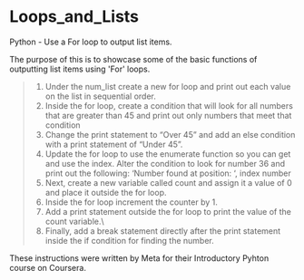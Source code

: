 # Loops_and_Lists
Python - Use a For loop to output list items. 

The purpose of this is to showcase some of the basic functions of outputting list items using 'For' loops.

>1.   Under the num_list create a new for loop and print out each value on the list in sequential order.
>2.  Inside the for loop, create a condition that will look for all numbers that are greater than 45 and print out only numbers that meet that condition
>3.  Change the print statement to “Over 45” and add an else condition with a print statement of “Under 45”.
>4.  Update the for loop to use the enumerate function so you can get and use the index. Alter the condition to look for number 36 and print out the following: ‘Number found at position: ‘, index number
>5.  Next, create a new variable called count and assign it a value of 0 and place it outside the for loop.
>6.  Inside the for loop increment the counter by 1.
>7.  Add a print statement outside the for loop to print the value of the count variable.\
>8.  Finally, add a break statement directly after the print statement inside the if condition for finding the number.

These instructions were written by Meta for their Introductory Pyhton course on Coursera.
